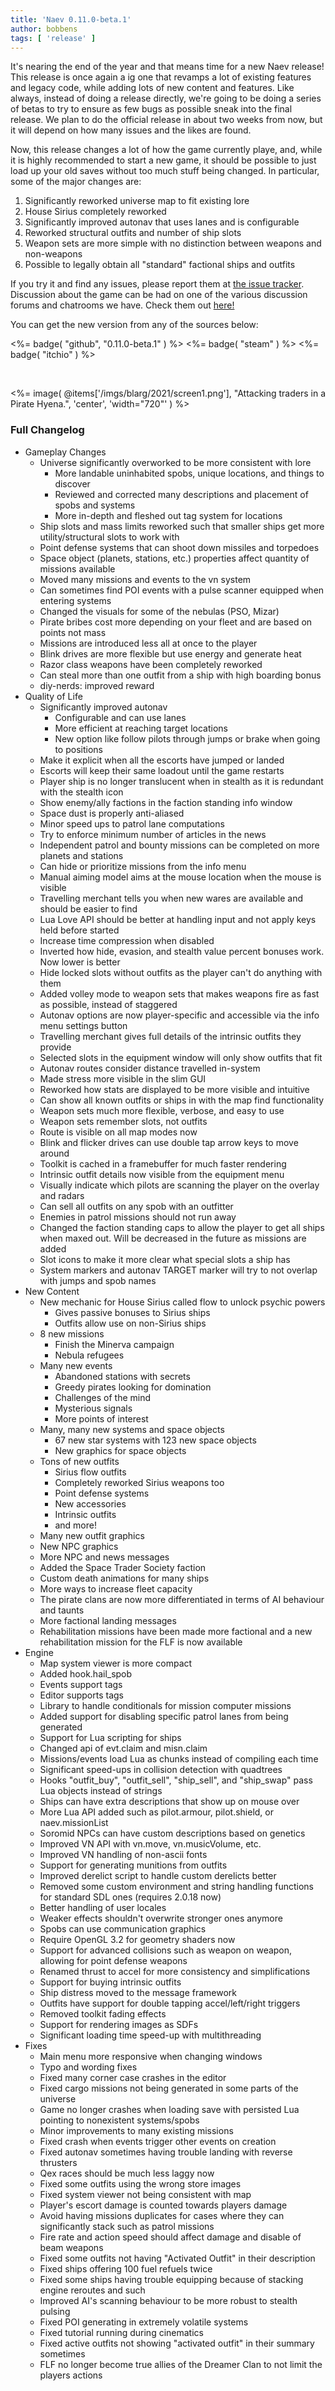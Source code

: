 ```yaml
---
title: 'Naev 0.11.0-beta.1'
author: bobbens
tags: [ 'release' ]
---
```


It's nearing the end of the year and that means time for a new Naev release!
This release is once again a ig one that revamps a lot of existing features and
legacy code, while adding lots of new content and features. Like always,
instead of doing a release directly, we're going to be doing a series of betas
to try to ensure as few bugs as possible sneak into the final release. We plan
to do the official release in about two weeks from now, but it will depend on
how many issues and the likes are found.

Now, this release changes a lot of how the game currently playe, and, while it
is highly recommended to start a new game, it should be possible to just load
up your old saves without too much stuff being changed. In particular, some of
the major changes are:

1. Significantly reworked universe map to fit existing lore
2. House Sirius completely reworked
3. Significantly improved autonav that uses lanes and is configurable
4. Reworked structural outfits and number of ship slots
5. Weapon sets are more simple with no distinction between weapons and non-weapons
6. Possible to legally obtain all "standard" factional ships and outfits

If you try it and find any issues, please report them at [the issue
tracker](https://github.com/naev/naev/issues). Discussion about the game can be
had on one of the various discussion forums and chatrooms we have. Check them
out [here!](https://naev.org/contact/)

You can get the new version from any of the sources below:

<%= badge( "github", "0.11.0-beta.1" ) %>
<%= badge( "steam" ) %>
<%= badge( "itchio" ) %>

<br>

<%= image( @items['/imgs/blarg/2021/screen1.png'], "Attacking traders in a Pirate Hyena.", 'center', 'width="720"' ) %>

### Full Changelog
* Gameplay Changes
    * Universe significantly overworked to be more consistent with lore
        * More landable uninhabited spobs, unique locations, and things to discover
        * Reviewed and corrected many descriptions and placement of spobs and systems
        * More in-depth and fleshed out tag system for locations
    * Ship slots and mass limits reworked such that smaller ships get more utility/structural slots to work with
    * Point defense systems that can shoot down missiles and torpedoes
    * Space object (planets, stations, etc.) properties affect quantity of missions available
    * Moved many missions and events to the vn system
    * Can sometimes find POI events with a pulse scanner equipped when entering systems
    * Changed the visuals for some of the nebulas (PSO, Mizar)
    * Pirate bribes cost more depending on your fleet and are based on points not mass
    * Missions are introduced less all at once to the player
    * Blink drives are more flexible but use energy and generate heat
    * Razor class weapons have been completely reworked
    * Can steal more than one outfit from a ship with high boarding bonus
    * diy-nerds: improved reward
* Quality of Life
    * Significantly improved autonav
        * Configurable and can use lanes
        * More efficient at reaching target locations
        * New option like follow pilots through jumps or brake when going to positions
    * Make it explicit when all the escorts have jumped or landed
    * Escorts will keep their same loadout until the game restarts
    * Player ship is no longer translucent when in stealth as it is redundant with the stealth icon
    * Show enemy/ally factions in the faction standing info window
    * Space dust is properly anti-aliased
    * Minor speed ups to patrol lane computations
    * Try to enforce minimum number of articles in the news
    * Independent patrol and bounty missions can be completed on more planets and stations
    * Can hide or prioritize missions from the info menu
    * Manual aiming model aims at the mouse location when the mouse is visible
    * Travelling merchant tells you when new wares are available and should be easier to find
    * Lua Love API should be better at handling input and not apply keys held before started
    * Increase time compression when disabled
    * Inverted how hide, evasion, and stealth value percent bonuses work. Now lower is better
    * Hide locked slots without outfits as the player can't do anything with them
    * Added volley mode to weapon sets that makes weapons fire as fast as possible, instead of staggered
    * Autonav options are now player-specific and accessible via the info menu settings button
    * Travelling merchant gives full details of the intrinsic outfits they provide
    * Selected slots in the equipment window will only show outfits that fit
    * Autonav routes consider distance travelled in-system
    * Made stress more visible in the slim GUI
    * Reworked how stats are displayed to be more visible and intuitive
    * Can show all known outfits or ships in with the map find functionality
    * Weapon sets much more flexible, verbose, and easy to use
    * Weapon sets remember slots, not outfits
    * Route is visible on all map modes now
    * Blink and flicker drives can use double tap arrow keys to move around
    * Toolkit is cached in a framebuffer for much faster rendering
    * Intrinsic outfit details now visible from the equipment menu
    * Visually indicate which pilots are scanning the player on the overlay and radars
    * Can sell all outfits on any spob with an outfitter
    * Enemies in patrol missions should not run away
    * Changed the faction standing caps to allow the player to get all ships when maxed out. Will be decreased in the future as missions are added
    * Slot icons to make it more clear what special slots a ship has
    * System markers and autonav TARGET marker will try to not overlap with jumps and spob names
* New Content
    * New mechanic for House Sirius called flow to unlock psychic powers
        * Gives passive bonuses to Sirius ships
        * Outfits allow use on non-Sirius ships
    * 8 new missions
        * Finish the Minerva campaign
        * Nebula refugees
    * Many new events
        * Abandoned stations with secrets
        * Greedy pirates looking for domination
        * Challenges of the mind
        * Mysterious signals
        * More points of interest
    * Many, many new systems and space objects
        * 67 new star systems with 123 new space objects
        * New graphics for space objects
    * Tons of new outfits
        * Sirius flow outfits
        * Completely reworked Sirius weapons too
        * Point defense systems
        * New accessories
        * Intrinsic outfits
        * and more!
    * Many new outfit graphics
    * New NPC graphics
    * More NPC and news messages
    * Added the Space Trader Society faction
    * Custom death animations for many ships
    * More ways to increase fleet capacity
    * The pirate clans are now more differentiated in terms of AI behaviour and taunts
    * More factional landing messages
    * Rehabilitation missions have been made more factional and a new rehabilitation mission for the FLF is now available
* Engine
    * Map system viewer is more compact
    * Added hook.hail_spob
    * Events support tags
    * Editor supports tags
    * Library to handle conditionals for mission computer missions
    * Added support for disabling specific patrol lanes from being generated
    * Support for Lua scripting for ships
    * Changed api of evt.claim and misn.claim
    * Missions/events load Lua as chunks instead of compiling each time
    * Significant speed-ups in collision detection with quadtrees
    * Hooks "outfit_buy", "outfit_sell", "ship_sell", and "ship_swap" pass Lua objects instead of strings
    * Ships can have extra descriptions that show up on mouse over
    * More Lua API added such as pilot.armour, pilot.shield, or naev.missionList
    * Soromid NPCs can have custom descriptions based on genetics
    * Improved VN API with vn.move, vn.musicVolume, etc.
    * Improved VN handling of non-ascii fonts
    * Support for generating munitions from outfits
    * Improved derelict script to handle custom derelicts better
    * Removed some custom environment and string handling functions for standard SDL ones (requires 2.0.18 now)
    * Better handling of user locales
    * Weaker effects shouldn't overwrite stronger ones anymore
    * Spobs can use communication graphics
    * Require OpenGL 3.2 for geometry shaders now
    * Support for advanced collisions such as weapon on weapon, allowing for point defense weapons
    * Renamed thrust to accel for more consistency and simplifications
    * Support for buying intrinsic outfits
    * Ship distress moved to the message framework
    * Outfits have support for double tapping accel/left/right triggers
    * Removed toolkit fading effects
    * Support for rendering images as SDFs
    * Significant loading time speed-up with multithreading
* Fixes
    * Main menu more responsive when changing windows
    * Typo and wording fixes
    * Fixed many corner case crashes in the editor
    * Fixed cargo missions not being generated in some parts of the universe
    * Game no longer crashes when loading save with persisted Lua pointing to nonexistent systems/spobs
    * Minor improvements to many existing missions
    * Fixed crash when events trigger other events on creation
    * Fixed autonav sometimes having trouble landing with reverse thrusters
    * Qex races should be much less laggy now
    * Fixed some outfits using the wrong store images
    * Fixed system viewer not being consistent with map
    * Player's escort damage is counted towards players damage
    * Avoid having missions duplicates for cases where they can significantly stack such as patrol missions
    * Fire rate and action speed should affect damage and disable of beam weapons
    * Fixed some outfits not having "Activated Outfit" in their description
    * Fixed ships offering 100 fuel refuels twice
    * Fixed some ships having trouble equipping because of stacking engine reroutes and such
    * Improved AI's scanning behaviour to be more robust to stealth pulsing
    * Fixed POI generating in extremely volatile systems
    * Fixed tutorial running during cinematics
    * Fixed active outfits not showing "activated outfit" in their summary sometimes
    * FLF no longer become true allies of the Dreamer Clan to not limit the players actions
